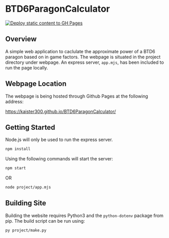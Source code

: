 # BTD6ParagonCalculator

[![Deploy static content to GH Pages](https://github.com/Kaister300/BTD6ParagonCalculator/actions/workflows/deploy-gh-pages.yaml/badge.svg)](https://github.com/Kaister300/BTD6ParagonCalculator/actions/workflows/deploy-gh-pages.yaml)

## Overview
A simple web application to caclulate the approximate power of a BTD6 paragon based on in game factors. 
The webpage is situated in the project directory under webpage. An express server, `app.mjs`, has been included to run the page locally.

## Webpage Location
The webpage is being hosted through Github Pages at the following address:

https://kaister300.github.io/BTD6ParagonCalculator/


## Getting Started
Node.js will only be used to run the express server.

```bash
npm install
```

Using the following commands will start the server:

```bash
npm start
```

OR

```bash
node project/app.mjs
```


## Building Site
Building the website requires Python3 and the `python-dotenv` package from pip. The build script can be run using:
```bash
py project/make.py
```
